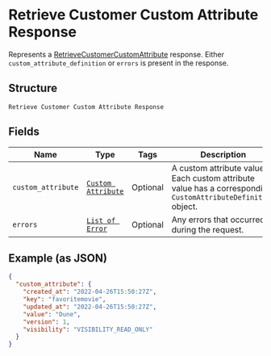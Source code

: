 
# Retrieve Customer Custom Attribute Response

Represents a [RetrieveCustomerCustomAttribute](../../doc/api/customer-custom-attributes.md#retrieve-customer-custom-attribute) response.
Either `custom_attribute_definition` or `errors` is present in the response.

## Structure

`Retrieve Customer Custom Attribute Response`

## Fields

| Name | Type | Tags | Description |
|  --- | --- | --- | --- |
| `custom_attribute` | [`Custom Attribute`](../../doc/models/custom-attribute.md) | Optional | A custom attribute value. Each custom attribute value has a corresponding<br>`CustomAttributeDefinition` object. |
| `errors` | [`List of Error`](../../doc/models/error.md) | Optional | Any errors that occurred during the request. |

## Example (as JSON)

```json
{
  "custom_attribute": {
    "created_at": "2022-04-26T15:50:27Z",
    "key": "favoritemovie",
    "updated_at": "2022-04-26T15:50:27Z",
    "value": "Dune",
    "version": 1,
    "visibility": "VISIBILITY_READ_ONLY"
  }
}
```

